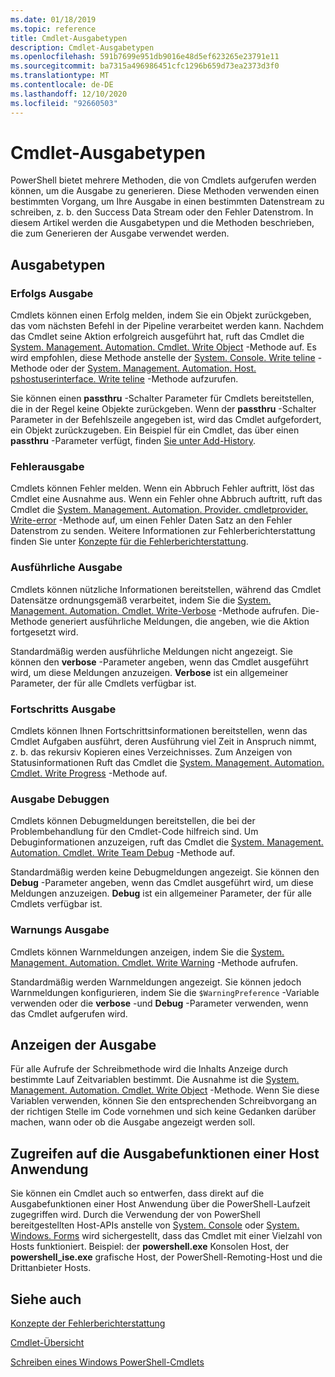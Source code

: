 ```yaml
---
ms.date: 01/18/2019
ms.topic: reference
title: Cmdlet-Ausgabetypen
description: Cmdlet-Ausgabetypen
ms.openlocfilehash: 591b7699e951db9016e48d5ef623265e23791e11
ms.sourcegitcommit: ba7315a496986451cfc1296b659d73ea2373d3f0
ms.translationtype: MT
ms.contentlocale: de-DE
ms.lasthandoff: 12/10/2020
ms.locfileid: "92660503"
---
```

# <a name="types-of-cmdlet-output"></a>Cmdlet-Ausgabetypen

PowerShell bietet mehrere Methoden, die von Cmdlets aufgerufen werden können, um die Ausgabe zu generieren. Diese Methoden verwenden einen bestimmten Vorgang, um Ihre Ausgabe in einen bestimmten Datenstream zu schreiben, z. b. den Success Data Stream oder den Fehler Datenstrom. In diesem Artikel werden die Ausgabetypen und die Methoden beschrieben, die zum Generieren der Ausgabe verwendet werden.

## <a name="types-of-output"></a>Ausgabetypen

### <a name="success-output"></a>Erfolgs Ausgabe

Cmdlets können einen Erfolg melden, indem Sie ein Objekt zurückgeben, das vom nächsten Befehl in der Pipeline verarbeitet werden kann. Nachdem das Cmdlet seine Aktion erfolgreich ausgeführt hat, ruft das Cmdlet die [System. Management. Automation. Cmdlet. Write Object](/dotnet/api/System.Management.Automation.Cmdlet.WriteObject) -Methode auf. Es wird empfohlen, diese Methode anstelle der [System. Console. Write teline](/dotnet/api/System.Console.WriteLine) -Methode oder der [System. Management. Automation. Host. pshostuserinterface. Write teline](/dotnet/api/System.Management.Automation.Host.PSHostUserInterface.WriteLine) -Methode aufzurufen.

Sie können einen **passthru** -Schalter Parameter für Cmdlets bereitstellen, die in der Regel keine Objekte zurückgeben.
Wenn der **passthru** -Schalter Parameter in der Befehlszeile angegeben ist, wird das Cmdlet aufgefordert, ein Objekt zurückzugeben. Ein Beispiel für ein Cmdlet, das über einen **passthru** -Parameter verfügt, finden [Sie unter Add-History](/powershell/module/Microsoft.PowerShell.Core/Add-History).

### <a name="error-output"></a>Fehlerausgabe

Cmdlets können Fehler melden. Wenn ein Abbruch Fehler auftritt, löst das Cmdlet eine Ausnahme aus. Wenn ein Fehler ohne Abbruch auftritt, ruft das Cmdlet die [System. Management. Automation. Provider. cmdletprovider. Write-error](/dotnet/api/System.Management.Automation.Provider.CmdletProvider.WriteError) -Methode auf, um einen Fehler Daten Satz an den Fehler Datenstrom zu senden. Weitere Informationen zur Fehlerberichterstattung finden Sie unter [Konzepte für die Fehlerberichterstattung](./error-reporting-concepts.md).

### <a name="verbose-output"></a>Ausführliche Ausgabe

Cmdlets können nützliche Informationen bereitstellen, während das Cmdlet Datensätze ordnungsgemäß verarbeitet, indem Sie die [System. Management. Automation. Cmdlet. Write-Verbose](/dotnet/api/System.Management.Automation.Cmdlet.WriteVerbose) -Methode aufrufen. Die-Methode generiert ausführliche Meldungen, die angeben, wie die Aktion fortgesetzt wird.

Standardmäßig werden ausführliche Meldungen nicht angezeigt. Sie können den **verbose** -Parameter angeben, wenn das Cmdlet ausgeführt wird, um diese Meldungen anzuzeigen. **Verbose** ist ein allgemeiner Parameter, der für alle Cmdlets verfügbar ist.

### <a name="progress-output"></a>Fortschritts Ausgabe

Cmdlets können Ihnen Fortschrittsinformationen bereitstellen, wenn das Cmdlet Aufgaben ausführt, deren Ausführung viel Zeit in Anspruch nimmt, z. b. das rekursiv Kopieren eines Verzeichnisses. Zum Anzeigen von Statusinformationen Ruft das Cmdlet die [System. Management. Automation. Cmdlet. Write Progress](/dotnet/api/System.Management.Automation.Cmdlet.WriteProgress) -Methode auf.

### <a name="debug-output"></a>Ausgabe Debuggen

Cmdlets können Debugmeldungen bereitstellen, die bei der Problembehandlung für den Cmdlet-Code hilfreich sind. Um Debuginformationen anzuzeigen, ruft das Cmdlet die [System. Management. Automation. Cmdlet. Write Team Debug](/dotnet/api/System.Management.Automation.Cmdlet.WriteDebug) -Methode auf.

Standardmäßig werden keine Debugmeldungen angezeigt. Sie können den **Debug** -Parameter angeben, wenn das Cmdlet ausgeführt wird, um diese Meldungen anzuzeigen. **Debug** ist ein allgemeiner Parameter, der für alle Cmdlets verfügbar ist.

### <a name="warning-output"></a>Warnungs Ausgabe

Cmdlets können Warnmeldungen anzeigen, indem Sie die [System. Management. Automation. Cmdlet. Write Warning](/dotnet/api/System.Management.Automation.Cmdlet.WriteWarning) -Methode aufrufen.

Standardmäßig werden Warnmeldungen angezeigt. Sie können jedoch Warnmeldungen konfigurieren, indem Sie die `$WarningPreference` -Variable verwenden oder die **verbose** -und **Debug** -Parameter verwenden, wenn das Cmdlet aufgerufen wird.

## <a name="displaying-output"></a>Anzeigen der Ausgabe

Für alle Aufrufe der Schreibmethode wird die Inhalts Anzeige durch bestimmte Lauf Zeitvariablen bestimmt. Die Ausnahme ist die [System. Management. Automation. Cmdlet. Write Object](/dotnet/api/System.Management.Automation.Cmdlet.WriteObject) -Methode. Wenn Sie diese Variablen verwenden, können Sie den entsprechenden Schreibvorgang an der richtigen Stelle im Code vornehmen und sich keine Gedanken darüber machen, wann oder ob die Ausgabe angezeigt werden soll.

## <a name="accessing-the-output-functionality-of-a-host-application"></a>Zugreifen auf die Ausgabefunktionen einer Host Anwendung

Sie können ein Cmdlet auch so entwerfen, dass direkt auf die Ausgabefunktionen einer Host Anwendung über die PowerShell-Laufzeit zugegriffen wird. Durch die Verwendung der von PowerShell bereitgestellten Host-APIs anstelle von [System. Console](/dotnet/api/System.Console) oder [System. Windows. Forms](/dotnet/api/System.Windows.Forms) wird sichergestellt, dass das Cmdlet mit einer Vielzahl von Hosts funktioniert. Beispiel: der **powershell.exe** Konsolen Host, der **powershell_ise.exe** grafische Host, der PowerShell-Remoting-Host und die Drittanbieter Hosts.

## <a name="see-also"></a>Siehe auch

[Konzepte der Fehlerberichterstattung](./error-reporting-concepts.md)

[Cmdlet-Übersicht](./cmdlet-overview.md)

[Schreiben eines Windows PowerShell-Cmdlets](./writing-a-windows-powershell-cmdlet.md)
